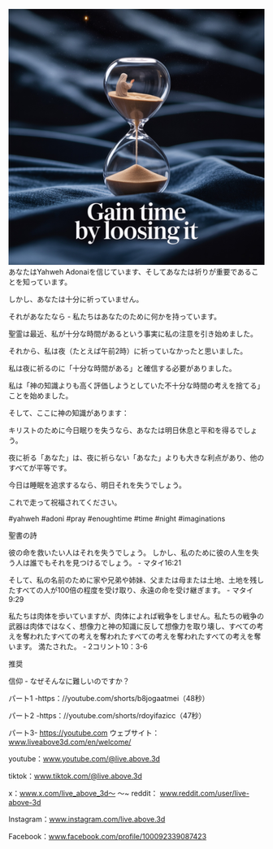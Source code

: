 ![Video cover image](../cover.jpeg)
あなたはYahweh Adonaiを信じています、そしてあなたは祈りが重要であることを知っています。

しかし、あなたは十分に祈っていません。

それがあなたなら - 私たちはあなたのために何かを持っています。

聖霊は最近、私が十分な時間があるという事実に私の注意を引き始めました。

それから、私は夜（たとえば午前2時）に祈っていなかったと思いました。

私は夜に祈るのに「十分な時間がある」と確信する必要がありました。

私は「神の知識よりも高く評価しようとしていた不十分な時間の考えを捨てる」ことを始めました。

そして、ここに神の知識があります：

キリストのために今日眠りを失うなら、あなたは明日休息と平和を得るでしょう。

夜に祈る「あなた」は、夜に祈らない「あなた」よりも大きな利点があり、他のすべてが平等です。

今日は睡眠を追求するなら、明日それを失うでしょう。

これで走って祝福されてください。


#yahweh #adoni #pray #enoughtime #time #night #imaginations


聖書の詩

彼の命を救いたい人はそれを失うでしょう。 しかし、私のために彼の人生を失う人は誰でもそれを見つけるでしょう。 - マタイ16:21

そして、私の名前のために家や兄弟や姉妹、父または母または土地、土地を残したすべての人が100倍の程度を受け取り、永遠の命を受け継ぎます。 - マタイ9:29

私たちは肉体を歩いていますが、肉体によれば戦争をしません。私たちの戦争の武器は肉体ではなく、想像力と神の知識に反して想像力を取り壊し、すべての考えを奪われたすべての考えを奪われたすべての考えを奪われたすべての考えを奪います。 満たされた。 -  2コリント10：3-6


推奨

信仰 - なぜそんなに難しいのですか？

パート1 -https：//youtube.com/shorts/b8jogaatmei（48秒）

パート2 -https：//youtube.com/shorts/rdoyifazicc（47秒）

パート3- https://youtube.com ウェブサイト：www.liveabove3d.com/en/welcome/


youtube：www.youtube.com/@live.above.3d

tiktok：www.tiktok.com/@live.above.3d

x：www.x.com/live_above_3d〜 〜~ reddit： www.reddit.com/user/live-above-3d

Instagram：www.instagram.com/live.above.3d

Facebook：www.facebook.com/profile/100092339087423


